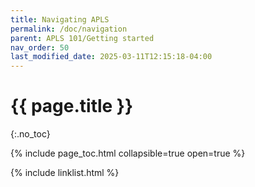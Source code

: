 ```yaml
---
title: Navigating APLS
permalink: /doc/navigation
parent: APLS 101/Getting started
nav_order: 50
last_modified_date: 2025-03-11T12:15:18-04:00
---
```


# {{ page.title }}
{:.no_toc}


{% include page_toc.html collapsible=true open=true %}



{% include linklist.html %}
